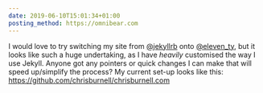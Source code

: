 ```yaml
---
date: 2019-06-10T15:01:34+01:00
posting_method: https://omnibear.com
---
```


I would love to try switching my site from <a href="https://twitter.com/jekyllrb">@jekyllrb</a> onto <a href="https://twitter.com/eleven_ty">@eleven_ty</a>, but it looks like such a huge undertaking, as I have _heavily_ customised the way I use Jekyll. Anyone got any pointers or quick changes I can make that will speed up/simplify the process? My current set-up looks like this: <a href="https://github.com/chrisburnell/chrisburnell.com" rel="external noopener">https://github.com/chrisburnell/chrisburnell.com</a>

